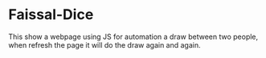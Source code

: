 # Faissal-Dice
This show a webpage using JS for automation a draw between two people, when refresh the page it will do the draw again and again.
